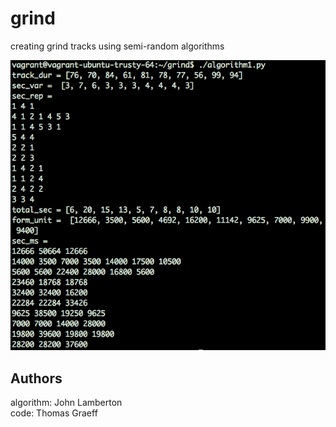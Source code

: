 # grind
creating grind tracks using semi-random algorithms

<img src="images/algo1_example.png">

## Authors
algorithm: John Lamberton  
code: Thomas Graeff
